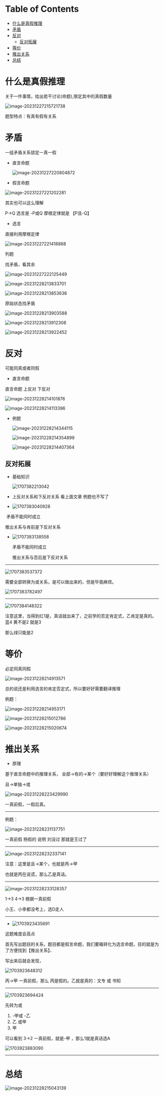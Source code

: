 # Table of Contents

* [什么是真假推理](#什么是真假推理)
* [矛盾](#矛盾)
* [反对](#反对)
  * [反对拓展](#反对拓展)
* [等价](#等价)
* [推出关系](#推出关系)
* [总结](#总结)


# 什么是真假推理

关于一件事情，给出若干讨论(命题),限定其中的真假数量

![image-20231227215721738](.images/image-20231227215721738.png)

题型特点：有真有假有关系



# 矛盾

一组矛盾关系锁定一真一假



+ 直言命题 

  ![image-20231227220804872](.images/image-20231227220804872.png)

+ 假言命题

![image-20231227221202281](.images/image-20231227221202281.png)

其实也可以这么理解

P->Q  选言是 -P或Q 摩根定律就是 【P且-Q】



+ 选言

直接利用摩根定律

![image-20231227221418888](.images/image-20231227221418888.png)



列题

找矛盾，看其余

![image-20231227222125449](.images/image-20231227222125449.png)



![image-20231228213833701](.images/image-20231228213833701.png)

![image-20231228213853636](.images/image-20231228213853636.png)

原始状态找矛盾

![image-20231228213903588](.images/image-20231228213903588.png)

![image-20231228213912308](.images/image-20231228213912308.png)

![image-20231228213922452](.images/image-20231228213922452.png)

# 反对

可能同真或者同假

+ 直言命题

直言命题 上反对 下反对

![image-20231228214101876](.images/image-20231228214101876.png)

![image-20231228214113396](.images/image-20231228214113396.png)

+ 例题

  ![image-20231228214344115](.images/image-20231228214344115.png)

  ![image-20231228214354899](.images/image-20231228214354899.png)

  ![image-20231228214407364](.images/image-20231228214407364.png)



## 反对拓展

+ 基础知识

  ![1707382213042](.images/1707382213042.png)

+ 上反对关系和下反对关系 看上面文章 例题也不写了
+ ![1707383040928](.images/1707383040928.png)

​    矛盾不能同时成立 

   推出关系与肯前是下反对关系

+ ![1707383138558](.images/1707383138558.png)

  矛盾不能同时成立 

   推出关系与否后是下反对关系



----

![1707383537372](.images/1707383537372.png)

需要全部转换为或关系，是可以做出来的，但是毕竟麻烦。

![1707383782497](.images/1707383782497.png)



----



![1707384148322](.images/1707384148322.png)

注意这里，当得到红1是，真话就出来了，之前学的否定肯定式，乙肯定是真的。 蓝4 黄不是2 就是3

那么绿只能是2





# 等价

必定同真同假

![image-20231228214913571](.images/image-20231228214913571.png)

总的说还是利用选言的肯定否定式，所以要好好需要翻译推理

例题：

![image-20231228214953171](.images/image-20231228214953171.png)

![image-20231228215012786](.images/image-20231228215012786.png)

![image-20231228215020674](.images/image-20231228215020674.png)

# 推出关系

+ 原理

基于直言命题中的推理关系， 全部->有的->某个（要好好理解这个推理关系）

且->单独->或

![image-20231228223429990](.images/image-20231228223429990.png)

一真前假，一假后真。

---



例题：

![image-20231228231137751](.images/image-20231228231137751.png)

一真前假 杨假的 说明 刘没过 那就是王过了 

----



![image-20231228232337141](.images/image-20231228232337141.png)

注意：这里是且->某个，也就是丙->甲

也就是丙在说谎，那么乙是真话。

----



![image-20231228233128357](.images/image-20231228233128357.png)

 1->3 4->3 根据一真前假

小王、小李都没考上，选D走人



----



+ ![1703923435691](.images/1703923435691.png)



这题难度会高点

首先写出题目的关系，题目都是假言命题，我们要箱转化为选言命题，目的就是为了方便找到【推出关系】、

写出来后就会发现，

![1703923648312](.images/1703923648312.png)

 丙->甲 一真前假，那么 丙是假的。乙就是真的：文专 或 书知

----



![1703923694424](.images/1703923694424.png)

先转为或

1. -甲或 -乙
2. 乙 或甲
3. 甲

可以看到 3->2 一真前假，就是-甲 ，那么1就是真话选A

![1703923883090](.images/1703923883090.png)



----



# 总结

![image-20231228215043139](.images/image-20231228215043139.png)
